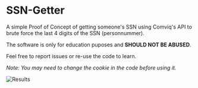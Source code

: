 # SSN-Getter

A simple Proof of Concept of getting someone's SSN using Comviq's API to brute force the last 4 digits of the SSN (personnummer).

The software is only for education puposes and <b>SHOULD NOT BE ABUSED</b>.

Feel free to report issues or re-use the code to learn.

*Note: You may need to change the cookie in the code before using it.*

![Results](https://i.imgur.com/bCNXBH4.png)
